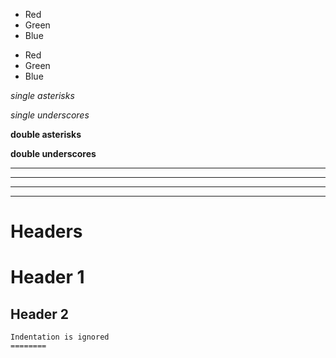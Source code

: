 * Red
* Green
* Blue

<!---->

* Red
* Green
* Blue

*single asterisks*

*single underscores*

**double asterisks**

**double underscores**

***

***

***

***

# Headers

# Header 1

## Header 2

```
Indentation is ignored
========
```
